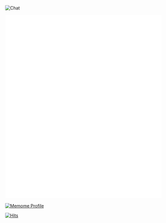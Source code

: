 </br>

![Chat](https://github.com/jungclaire/jungclaire/blob/main/chat.svg)

![Metrics](https://github.com/changerlemond/changerlemond/blob/main/github-metrics.svg)

[![Memome Profile](https://readme.memome.be/v1/jungclaire)](https://memome.be/jungclaire)

[![Hits](https://hits.seeyoufarm.com/api/count/incr/badge.svg?url=https%3A%2F%2Fgithub.com%2Fchangerlemond&count_bg=%23D9A9DF&title_bg=%2394C4FB&icon=&icon_color=%23E7E7E7&title=today&edge_flat=false)](https://hits.seeyoufarm.com)
